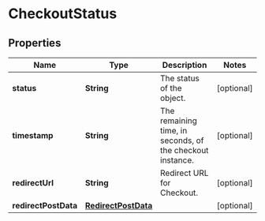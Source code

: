 

# CheckoutStatus


## Properties

| Name | Type | Description | Notes |
|------------ | ------------- | ------------- | -------------|
|**status** | **String** | The status of the object. |  [optional] |
|**timestamp** | **String** | The remaining time, in seconds, of the checkout instance. |  [optional] |
|**redirectUrl** | **String** | Redirect URL for Checkout. |  [optional] |
|**redirectPostData** | [**RedirectPostData**](RedirectPostData.md) |  |  [optional] |



